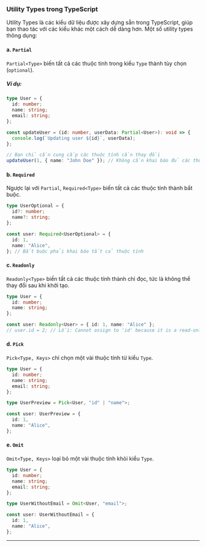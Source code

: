 ### **Utility Types trong TypeScript**
Utility Types là các kiểu dữ liệu được xây dựng sẵn trong TypeScript, giúp bạn thao tác với các kiểu khác một cách dễ dàng hơn. 
Một số utility types thông dụng:

#### a. **`Partial`**
`Partial<Type>` biến tất cả các thuộc tính trong kiểu `Type` thành tùy chọn (`optional`).

##### Ví dụ:
```typescript
type User = {
  id: number;
  name: string;
  email: string;
};

const updateUser = (id: number, userData: Partial<User>): void => {
  console.log(`Updating user ${id}`, userData);
};

// Bạn chỉ cần cung cấp các thuộc tính cần thay đổi
updateUser(1, { name: "John Doe" }); // Không cần khai báo đủ các thuộc tính
```

#### b. **`Required`**
Ngược lại với `Partial`, `Required<Type>` biến tất cả các thuộc tính thành bắt buộc.

```typescript
type UserOptional = {
  id?: number;
  name?: string;
};

const user: Required<UserOptional> = {
  id: 1,
  name: "Alice",
}; // Bắt buộc phải khai báo tất cả thuộc tính
```

#### c. **`Readonly`**
`Readonly<Type>` biến tất cả các thuộc tính thành chỉ đọc, tức là không thể thay đổi sau khi khởi tạo.

```typescript
type User = {
  id: number;
  name: string;
};

const user: Readonly<User> = { id: 1, name: "Alice" };
// user.id = 2; // Lỗi: Cannot assign to 'id' because it is a read-only property
```

#### d. **`Pick`**
`Pick<Type, Keys>` chỉ chọn một vài thuộc tính từ kiểu `Type`.

```typescript
type User = {
  id: number;
  name: string;
  email: string;
};

type UserPreview = Pick<User, "id" | "name">;

const user: UserPreview = {
  id: 1,
  name: "Alice",
};
```

#### e. **`Omit`**
`Omit<Type, Keys>` loại bỏ một vài thuộc tính khỏi kiểu `Type`.

```typescript
type User = {
  id: number;
  name: string;
  email: string;
};

type UserWithoutEmail = Omit<User, "email">;

const user: UserWithoutEmail = {
  id: 1,
  name: "Alice",
};
```

---
